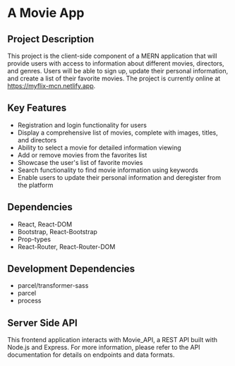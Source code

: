 # A Movie App

## Project Description
This project is the client-side component of a MERN application that will provide users with access to information about different movies, directors, and genres. Users will be able to sign up, update their personal information, and create a list of their favorite movies. The project is currently online at https://myflix-mcn.netlify.app.

## Key Features
- Registration and login functionality for users
- Display a comprehensive list of movies, complete with images, titles, and directors
- Ability to select a movie for detailed information viewing
- Add or remove movies from the favorites list
- Showcase the user's list of favorite movies
- Search functionality to find movie information using keywords
- Enable users to update their personal information and deregister from the platform

## Dependencies
- React, React-DOM
- Bootstrap, React-Bootstrap
- Prop-types
- React-Router, React-Router-DOM

## Development Dependencies
- parcel/transformer-sass
- parcel
- process

## Server Side API
This frontend application interacts with Movie_API, a REST API built with Node.js and Express. For more information, please refer to the API documentation for details on endpoints and data formats.
